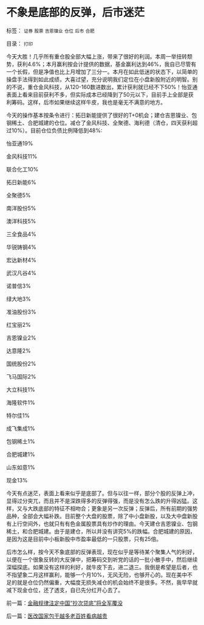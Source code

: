 # 不象是底部的反弹，后市迷茫

标签： `证券` `股票` `吉恩镍业` `仓位` `后市` `合肥` 

目录： `打印`

今天大胜！几乎所有重仓股全部大幅上涨，带来了很好的利润。本周一举扭转颓势，获利4.6%；本月赢利按会计提供的数据，基金赢利达到46%，我自已尽管有一个长假，但是净值也比上月增加了三分一。本月在如此低迷的状态下，以简单的操盘手法得到如此成绩，大喜过望，充分说明我们定位在小盘新股附近的明智。别的不说，重仓金风科技，从120-160数进数出，累计获利就已经不下50%！怡亚通表面上看来目前获利不多，但实际成本已经降到了50元以下，目前手上全部是获利筹码。这样，后市如果继续这样牛皮，我也是毫无不满意的地方。



今天的操作基本按条令进行：拓日新能提供了很好的T+0机会；建仓吉恩镍业、包钢稀土、合肥城建的仓位。减仓了金风科技、全聚德、海利德（清仓，四天获利超过10%）。目前仓位负债比例降低到48%:

怡亚通19%

金风科技11%

联合化工10%

拓日新能6%

全聚德5%

南洋股份5%

澳洋科技5%

三全食品4%

华锐铸钢4%

宏达新材4%

武汉凡谷4%

诺普信3%

绿大地3%

准油股份3%

红宝丽2%

吉恩镍业2%

达意隆2%

国统股份2%

飞马国际2%

大立科技1%

海隆软件1%

特尔佳1%

成飞集成1%

包钢稀土1%

合肥城建1%

山东如意1%

现金13%



今天有点迷茫，表面上看来似乎是底部了。但与以往一样，部分个股的反弹上冲，显得过分突兀，而且并不是深跌得多的反弹得强，而是没有怎么跌的升得凶猛。这样，又与大跌底部的特征不相吻合；更象是另一次反弹；反弹后，所有前期的强势品种，全部会大幅补跌。目前整个大盘的股票，除了中小盘新股，以及大中盘新股有上行空间外，也就只有有色金属股票具有炒作的理由。今天建仓吉恩镍业、包钢稀土，和合肥城建。由于是建仓，所以并没有讲究5%的跌幅。合肥城建的原因，是因为这是目前中小板新股中市盈率最低的一只股票，只有25倍。



后市怎么样，按今天不象底部的反弹表现，现在似乎是等待某个聚集人气的利好，以便在一个很象反转的大反弹中，把筹码交到听党的话的一批小散手中，然后继续深幅探底。如果没有这样的利好，就牛皮下去，进二退三。我倒是希望是后者，也不指望象二月这样赢利，能够一个月10%，无风无险，也够开心的。现在美中不足的就是仓位仍然偏重，大幅度无损失减仓的机会始终不是很多。不然，我早早就减下现金仓位，还了透支，自已先分红开心去了。

前一篇：[金融规律注定中国“抄次贷底”将全军覆没](../../../2008/2/28/金融规律注定中国“抄次贷底”将全军覆没.md)

后一篇：[医改国家包干越多老百姓看病越贵](../../../2008/2/29/医改国家包干越多老百姓看病越贵.md)